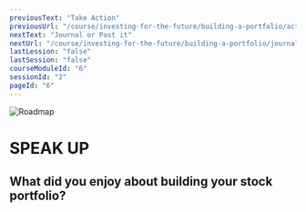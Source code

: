 ```yaml
---
previousText: "Take Action"
previousUrl: "/course/investing-for-the-future/building-a-portfolio/activities"
nextText: "Journal or Post it"
nextUrl: "/course/investing-for-the-future/building-a-portfolio/journal-or-post-it"
lastLession: "false"
lastSession: "false"
courseModuleId: "6"
sessionId: "2"
pageId: "6"
---
```



![Roadmap](/assets/img/lets-talk-about-it.png)
# SPEAK UP

## What did you enjoy about building your stock portfolio?
<sparkle-feed-post assignment-name="What did you enjoy about building your stock portfolio?" ></sparkle-feed-post>
